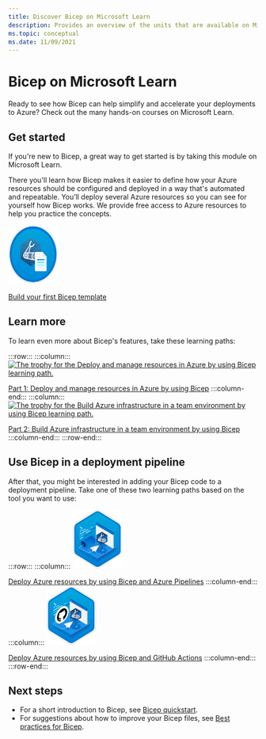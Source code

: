```yaml
---
title: Discover Bicep on Microsoft Learn
description: Provides an overview of the units that are available on Microsoft Learn for Bicep.
ms.topic: conceptual
ms.date: 11/09/2021
---
```

# Bicep on Microsoft Learn

Ready to see how Bicep can help simplify and accelerate your deployments to Azure? Check out the many hands-on courses on Microsoft Learn.

## Get started

If you're new to Bicep, a great way to get started is by taking this module on Microsoft Learn.

There you'll learn how Bicep makes it easier to define how your Azure resources should be configured and deployed in a way that's automated and repeatable. You’ll deploy several Azure resources so you can see for yourself how Bicep works. We provide free access to Azure resources to help you practice the concepts.

[<img src="media/learn-bicep/build-first-bicep-template.svg" width="101" height="120" alt="The badge for the Build your first Bicep template module on Microsoft Learn." role="presentation"></img>](/learn/modules/build-first-bicep-template/)

[Build your first Bicep template](/learn/modules/build-first-bicep-template/)

## Learn more

To learn even more about Bicep's features, take these learning paths:

:::row:::
:::column:::
  [<img src="media/learn-bicep/bicep-deploy-manage.svg" width="101" height="120" alt="The trophy for the Deploy and manage resources in Azure by using Bicep learning path." role="presentation"></img>](/learn/paths/bicep-deploy/)

  [Part 1: Deploy and manage resources in Azure by using Bicep](/learn/paths/bicep-deploy/)
:::column-end:::
:::column:::
  [<img src="media/learn-bicep/bicep-collaborate.svg" width="101" height="120" alt="The trophy for the Build Azure infrastructure in a team environment by using Bicep learning path." role="presentation"></img>](/learn/paths/bicep-collaborate/)

  [Part 2: Build Azure infrastructure in a team environment by using Bicep](/learn/paths/bicep-collaborate/)
:::column-end:::
:::row-end:::

## Use Bicep in a deployment pipeline

After that, you might be interested in adding your Bicep code to a deployment pipeline. Take one of these two learning paths based on the tool you want to use:

:::row:::
:::column:::
  [<img src="media/learn-bicep/bicep-azure-pipelines.svg" width="101" height="120" alt="The trophy for the Deploy Azure resources using Bicep and Azure Pipelines learning path." role="presentation"></img>](/learn/paths/bicep-azure-pipelines/)
    
  [Deploy Azure resources by using Bicep and Azure Pipelines](/learn/paths/bicep-azure-pipelines/)
:::column-end:::
:::column:::
  [<img src="media/learn-bicep/bicep-github-actions.svg" width="101" height="120" alt="The trophy for the Deploy Azure resources using Bicep and GitHub Actions learning path." role="presentation"></img>](/learn/paths/bicep-github-actions/)

  [Deploy Azure resources by using Bicep and GitHub Actions](/learn/paths/bicep-github-actions/)
:::column-end:::
:::row-end:::

## Next steps

* For a short introduction to Bicep, see [Bicep quickstart](quickstart-create-bicep-use-visual-studio-code.md).
* For suggestions about how to improve your Bicep files, see [Best practices for Bicep](best-practices.md).
